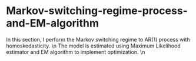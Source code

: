 # Markov-switching-regime-process-and-EM-algorithm
In this section, I perform the Markov switching regime to AR(1) process with homoskedasticity. \n
The model is estimated using Maximum Likelihood estimator and EM algorithm to implement optimization. \n
